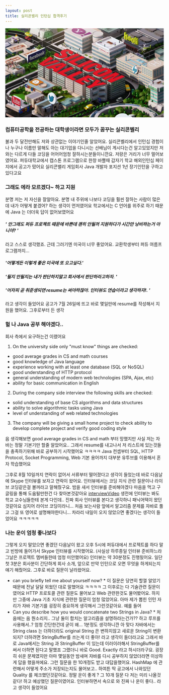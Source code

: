 ```yaml
---
layout: post
title: 실리콘벨리 인턴십 합격후기
---
```


![siliconValley](siliconValley.png)
### 컴퓨터공학을 전공하는 대학생이라면 모두가 꿈꾸는 실리콘벨리
불과 두 달전만해도 저와 상관없는 이야기인줄 알았어요. 
실리콘벨리에서 인턴십 경험이나 누구나 이름만 말해도 아는 대기업을 다니시는 선배님이 계시다는건 알고있었지만
저와는 다르게 다들 코딩을 어어어엄청 잘하시는분들이니깐요. 저랑은 거리가 너무 멀어보였어요. 
퍼듀대학교에서 캡스톤 프로그램으로 한창 바쁠때 갑자기 학교 해외인턴십 페이지에서 공고가 떴어요 
실리콘밸리 게임회사 Java 개발자 포지션 1년 장기인턴을 구하고 있다고요
### 그래도 에라 모르겠다~ 하고 지원
분명 저는 저 자신을 잘알아요. 분명 내 주위에 나보다 코딩을 훨씬 잘하는 사람이 많은데 내가 어떻게 붙겠어? 하는 생각이 먼저였어요
학교에서는 C 언어를 위주로 하기 때문에 Java 는 더더욱 답이 없어보였어요 
##### ' 안그래도 퍼듀 프로젝트 때문에 바쁜데 괜히 안될꺼 지원하다가 시간만 낭비하는거 아니야? '
라고 스스로 생각했죠.
근데 그러기엔 미국이 너무 좋았어요. 교환학생부터 퍼듀 여름프로그램까지...
##### '어떻게든 이렇게 좋은 미국에 또 오고싶다.'
##### '될지 안될지는 내가 판단하지말고 회사에서 판단하라고하자. '
##### '어차피 곧 취준생되면 resume는 써야하잖아. 인터뷰도 연습이라고 생각하자!. '
라고 생각이 들었어요
공고가 7월  26일에 뜨고 바로 몇일만에 resume를 작성해서 지원을 했어요. 그후로부터 든 생각
### 헐 나 Java 공부 해야겠다..
회사 측에서 요구하는건 이랬어요 
1. On the university side only "must know" things are checked: 
* good average grades in CS and math courses
* good knowledge of Java language 
* experience working with at least one database (SQL or NoSQL)
* good understanding of HTTP protocol 
* general understanding of modern web technologies (SPA, Ajax, etc)
* ability for basic communication in English

2. During the company side interview the following skills are checked: 
* solid understanding of base CS algorithms and data structures
* ability to solve algorithmic tasks using Java
* level of understanding of web related technologies
3. The company will be giving a small home project to check ability to develop complete project and verify good coding style

음 생각해보면 good average grades in CS and math 부터 망했지만 
사실 저는 자바는 정말 기본기만 할줄 알았어요.. 그래서 resume를 내고나서 저 리스트에 있는것들을 충족하기위해 바로 공부하기 시작했어요 ㅋㅋㅋㅋ
Java 컨셉부터 SQL, HTTP Protocol, Socket Programming, Web 기본 용어까지 대부분 유투브를 이용해서 혼자 학습했어요 

그후로 8월 10일까지 연락이 없어서 서류부터 떨어졌다고 생각이 들었는데 
바로 다음날에 Skype 인터뷰를 보자고 연락이 왔어요. 인터뷰에서는 코딩 지식 관련 질문이나 라이브 코딩같은걸 볼꺼라고 말해줬구요. 
밤을 새서 인터뷰를 준비해야겠다 마음을 먹고 구글링을 통해 도움될만한건 다 찾아본것같아요 
[interviewVideo](https://www.youtube.com/watch?v=5KB5KAak6tM&t=299s)
생전에 인터뷰는 봐도 학교 교수님들한테 본게 다인데.. 진짜 회사 인터뷰를 본다고 생각하니 패닉어택이 왔던것같아요
심지어 라이브 코딩이라니... 처음 보는사람 앞에서 알고리즘 문제를 자바로 풀고 그걸 또 영어로 설명해야한다니...
차라리 내일이 오지 않았으면 좋겠다는 생각이 들었어요 ㅋㅋㅋㅋㅋ

### 나는 운이 엄청 좋나보다
그렇게 오지 말았으면 좋겠던 다음날이 왔고 오후 5시에 퍼듀대에서 프로젝트를 하다 말고 빈방에 들어가서 Skype 인터뷰를 시작했어요.
(사실상 하루종일 인터뷰 준비하느라 그날은 프로젝트 멤버들한테 엄청 미안했어요)
인터뷰는 약 30분정도 진행됬어요. 일단 첫 3분은 회사분이 간단하게 회사 소개, 앞으로 만약 인턴으로 오면 무엇을 하게되는지 얘기 해줬어요. 
그후로 바로 질문이 날라왔어요. 
* can you briefly tell me about yourself now? * 
이 질문은 당연히 할껄 알았기 때문에 전날 달달 외웠던 대로 말했어요 ㅋㅋㅋㅋ 그 이후로는 다 기술관련 질문이였어요
HTTP 프로토콜 관련 질문도 물어보고 Web 관련한것도 물어봤어요. 하지만 그중에 Java 기초 지식에 관련한 질문이 엄청 많았어요.
아마 제가 뽑힌 인턴 자리가 자바 기본기를 굉장히 중요하게 생각해서 그런것같아요. 예를 들어
* Can you describe how you would concatenate two Strings in Java? *
처음에는 음 뭔소리지.. 그냥 둘이 합치는 알고리즘을 설명하라는건가?? 하고 루프를 사용해서..? 엄청 간단한건데 굳이 왜...
1분정도 생각하니깐 아 맞다 자바에서는 String class 는 더하더라도 original String 은 변하지않고 새로운 String이 변환되지?
더하려면 StringBuffer를 쓰는게 더 좋아! 라고 생각이 들더라고요 그래서 바로 Java에서는 String 과 StringBuffer 이 있는데 이러이러해서 StringBuffer를 써서 더하면 된다고 말했죠 그랬더니 바로 Good. Exactly 라고 하시더라구요. 굉장히 쉬운 문제였지만 아마 몇일동안 밤새며 자바를 다시 공부하지 않았더라면 이상하게 답을 했을꺼에요. 그런 질문을 한 10개정도 받고 대답을했어요. HashMap 에 관련해서 어떻게 주소가 저장되는지도 물어보고.. 하여튼 딱 공고에서 나와있던 Quality 를 체크했던것같아요. 정말 운이 좋게 ? 그 10개 질문 다 저는 미리 나올것같다! 하고 예상했던 질문이였어요. 인터뷰하면서 속으로 와 진짜 나 운이 좋다.. 라고 생각이 들었어요





